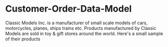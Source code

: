 # Customer-Order-Data-Model
Classic Models Inc. is a manufacturer of small scale models of cars, motorcycles, planes, 
ships trains etc. Products manufactured by Classic Models are sold in toy & gift stores around 
the world. Here's a small sample of their products
